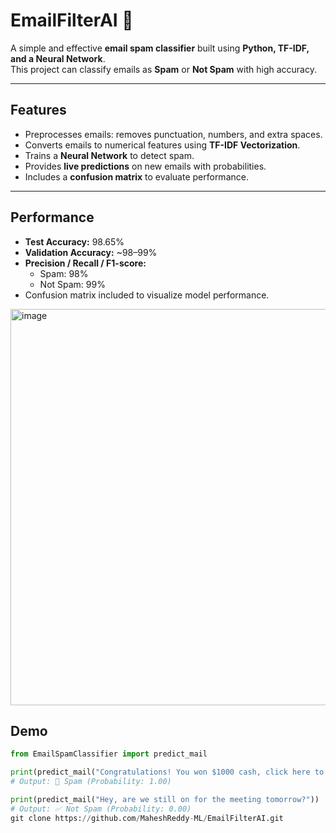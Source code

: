 # EmailFilterAI 🚀

A simple and effective **email spam classifier** built using **Python, TF-IDF, and a Neural Network**.  
This project can classify emails as **Spam** or **Not Spam** with high accuracy.

---

## Features

- Preprocesses emails: removes punctuation, numbers, and extra spaces.
- Converts emails to numerical features using **TF-IDF Vectorization**.
- Trains a **Neural Network** to detect spam.
- Provides **live predictions** on new emails with probabilities.
- Includes a **confusion matrix** to evaluate performance.

---
## Performance

- **Test Accuracy:** 98.65%
- **Validation Accuracy:** ~98–99%
- **Precision / Recall / F1-score:**  
  - Spam: 98%  
  - Not Spam: 99%
- Confusion matrix included to visualize model performance.
<img width="695" height="634" alt="image" src="https://github.com/user-attachments/assets/b69d98fd-f9ee-44a6-a46e-64199d09fed7" />

## Demo

```python
from EmailSpamClassifier import predict_mail

print(predict_mail("Congratulations! You won $1000 cash, click here to claim now!"))
# Output: 🚨 Spam (Probability: 1.00)

print(predict_mail("Hey, are we still on for the meeting tomorrow?"))
# Output: ✅ Not Spam (Probability: 0.00)
git clone https://github.com/MaheshReddy-ML/EmailFilterAI.git
